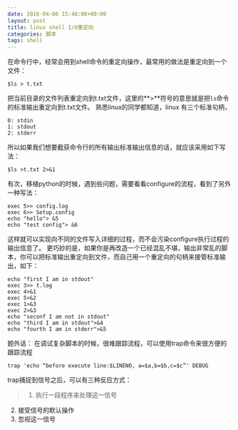 ```yaml
---
date: 2016-04-06 15:48:00+00:00
layout: post
title: linux shell I/O重定向
categories: 脚本
tags: shell
---
```


在命令行中，经常会用到shell命令的重定向操作，最常用的做法是重定向到一个文件：

```
$ls > t.txt
```
把当前目录的文件列表重定向到t.txt文件，这里的**>**符号的意思就是把```ls```命令的标准输出重定向到t.txt文件。
熟悉linux的同学都知道，linux 有三个标准句柄，

```
0: stdin
1: stdout
2: stderr
```
所以如果我们想要截获命令行的所有输出标准输出信息的话，就应该采用如下写法：

```
$ls >t.txt 2>&1
```
有次，移植python的时候，遇到些问题，需要看看configure的流程，看到了另外一种写法：

```
exec 5>> config.log
exec 6>> Setup.config
echo "hello"> &5
echo "test config"> &6
```
这样就可以实现向不同的文件写入详细的过程，而不会污染configure执行过程的输出信息了。
更巧妙的是，如果你是再改造一个已经混乱不堪，输出非常乱的脚本，你可以把标准输出重定向到文件，而自己用一个重定向的句柄来接管标准输出，如下：

```
echo "first I am in stdout"
exec 3>> t.log
exec 4>&1
exec 5>&2
exec 1>&3
exec 2>&3
echo "seconf I am not in stdout"
echo "third I am in stdout">&4
echo "fourth I am in stderr">&5
```

题外话：
在调试复杂脚本的时候，很难跟踪流程，可以使用trap命令来很方便的跟踪流程

```
trap 'echo “before execute line:$LINENO, a=$a,b=$b,c=$c”' DEBUG
```
trap捕捉到信号之后，可以有三种反应方式：
> 1. 执行一段程序来处理这一信号
2. 接受信号的默认操作
3. 忽视这一信号

